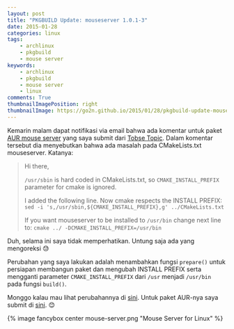 ```yaml
---
layout: post
title: "PKGBUILD Update: mouseserver 1.0.1-3"
date: 2015-01-28
categories: linux
tags:
    - archlinux
    - pkgbuild
    - mouse server
keywords:
    - archlinux
    - pkgbuild
    - mouse server
    - linux
comments: True
thumbnailImagePosition: right
thumbnailImage: https://go2n.github.io/2015/01/28/pkgbuild-update-mouse-server/mouse-server.png
---
```


Kemarin malam dapat notifikasi via email bahwa ada komentar untuk paket [AUR mouse server](https://aur.archlinux.org/packages/mouseserver/) yang saya submit dari [Tobse Topic](https://aur.archlinux.org/account/generalt/). Dalam komentar tersebut dia menyebutkan bahwa ada masalah pada CMakeLists.txt mouseserver. Katanya:
<!--more-->

> Hi there,
> 
> `/usr/sbin` is hard coded in CMakeLists.txt, so `CMAKE_INSTALL_PREFIX` parameter for cmake is ignored.
>
> I added the following line. Now cmake respects the INSTALL PREFIX:
> `sed -i 's,/usr/sbin,${CMAKE_INSTALL_PREFIX},g' ../CMakeLists.txt`
>
> If you want mouseserver to be installed to `/usr/bin` change next line to:
> `cmake ../ -DCMAKE_INSTALL_PREFIX=/usr/bin`

Duh, selama ini saya tidak memperhatikan. Untung saja ada yang mengoreksi 😓

Perubahan yang saya lakukan adalah menambahkan fungsi `prepare()` untuk persiapan membangun paket dan mengubah INSTALL PREFIX serta mengganti parameter `CMAKE_INSTALL_PREFIX` dari `/usr` menjadi `/usr/bin` pada fungsi `build()`.

Monggo kalau mau lihat perubahannya di [sini](https://github.com/go2n/archlinux-pkgbuild/commit/a69d2382e365d5442aaa6a1fb6d286b21a45250a?diff=split#diff-fdf85429fb82f55d422abdce53acee2f). Untuk paket AUR-nya saya submit di [sini](https://aur.archlinux.org/packages/mouseserver/). 😊

{% image fancybox center mouse-server.png "Mouse Server for Linux" %}

